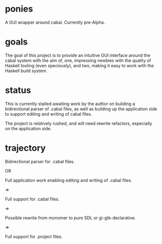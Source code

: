 # ponies
A GUI wrapper around cabal. Currently pre-Alpha.

# goals
The goal of this project is to provide an intuitive GUI interface around the cabal system with the aim of, one, impressing newbies with the quality of Haskell tooling (even speciously), and two, making it easy to work with the Haskell build system.

# status
This is currently stalled awaiting work by the author on building a bidirectional parser of .cabal files, as well as building up the application side to support editing and writing of cabal files.

The project is relatively rushed, and will need rewrite refactors, especially on the application side.

# trajectory

Bidirectional parser for .cabal files.

OR

Full application work enabling editing and writing of .cabal files.

=>

Full support for .cabal files.

=>

Possible rewrite from monomer to pure SDL or gi-gtk-declarative.

=>

Full support for .project files.
